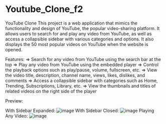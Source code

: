 # Youtube_Clone_f2

YouTube Clone
This project is a web application that mimics the functionality and design of YouTube, the popular video-sharing platform. It allows users to search for and play any video from YouTube, as well as access a collapsible sidebar with various categories and options. It also displays the 50 most popular videos on YouTube when the website is opened.

Features:
=> Search for any video from YouTube using the search bar at the top
=> Play any video from YouTube using the embedded player
=> Control the playback options such as play/pause, volume, fullscreen, etc.
=> View the video title, description, channel name, views, likes, dislikes, and comments
=> Access a collapsible sidebar with categories such as Home, Trending, Subscriptions, Library, etc.
=> View the thumbnails and titles of related videos on the right side of the player

Preview:

With Sidebar Expanded:
![image](https://github.com/Shibasish3210/Youtube_Clone_f2/assets/111530472/c914a027-27e7-426b-8486-c44691201e47)
With Sidebar Closed:
![image](https://github.com/Shibasish3210/Youtube_Clone_f2/assets/111530472/aef2a45a-ba03-4db5-aa0f-98e8e7877854)
Playing Any Video:
![image](https://github.com/Shibasish3210/Youtube_Clone_f2/assets/111530472/2a5c634c-2b5d-4b4f-8e1a-5f8c087a5d14)
